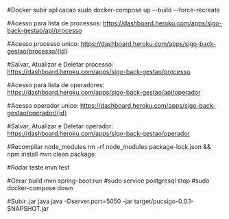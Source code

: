 #Docker subir aplicacao 
sudo docker-compose up --build --force-recreate

#Acesso para lista de processos: 
https://dashboard.heroku.com/apps/sigo-back-gestao/api/processo

#Acesso processo unico: 
https://dashboard.heroku.com/apps/sigo-back-gestao/processo/{id}

#Salvar, Atualizar e Deletar processo: 
https://dashboard.heroku.com/apps/sigo-back-gestao/processo

#Acesso para lista de operadores: 
https://dashboard.heroku.com/apps/sigo-back-gestao/api/operador

#Acesso operador unico: 
https://dashboard.heroku.com/apps/sigo-back-gestao/operador/{id}

#Salvar, Atualizar e Deletar operador: 
https://dashboard.heroku.com/apps/sigo-back-gestao/operador

#Recompilar node_modules
rm -rf node_modules package-lock.json && npm install
mvn clean package

#Rodar teste
mvn test

#Gerar build 
mvn spring-boot:run
#sudo service postgresql stop
#sudo docker-compose down

#Subir .jar java
java -Dserver.port=5050 -jar target/pucsigo-0.0.1-SNAPSHOT.jar

